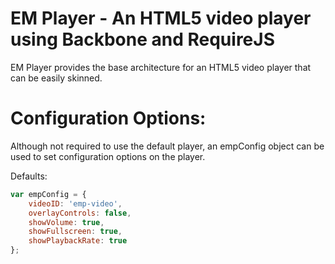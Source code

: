 # EM Player - An HTML5 video player using Backbone and RequireJS

EM Player provides the base architecture for an HTML5 video player that can be easily skinned.

# Configuration Options:

Although not required to use the default player, an empConfig object can be used to set configuration options on the player.

Defaults:

``` js
var empConfig = {
	videoID: 'emp-video',
	overlayControls: false,
	showVolume: true,
	showFullscreen: true,
	showPlaybackRate: true
};
```